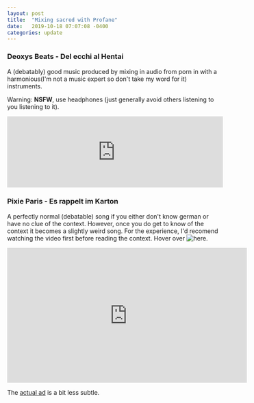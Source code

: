 ```yaml
---
layout: post
title:  "Mixing sacred with Profane"
date:   2019-10-18 07:07:08 -0400
categories: update
---
```


### Deoxys Beats - Del ecchi al Hentai
A (debatably) good music produced by mixing in audio from porn in with a harmonious(I'm not a music expert so don't take my word for it) instruments.

Warning: **NSFW**, use headphones (just generally avoid others listening to you listening to it).

<iframe width="100%" height="166" scrolling="no" frameborder="no" allow="autoplay" src="https://w.soundcloud.com/player/?url=https%3A//api.soundcloud.com/tracks/149080650&color=%23ff5500&auto_play=false&hide_related=false&show_comments=true&show_user=true&show_reposts=false&show_teaser=true"></iframe>


### Pixie Paris - Es rappelt im Karton
A perfectly normal (debatable) song if you either don't know german or have no clue of the context. However, once you do get to know of the context it becomes a slightly weird song. For the experience, I'd recomend watching the video first before reading the context. Hover over <img src="" style="cursor: pointer;" title="Its a song for a sex toys delivery company advert in Germany." alt="here.">

<iframe width="560" height="315" src="https://www.youtube-nocookie.com/embed/RccxdO2C1mI" frameborder="0" allow="accelerometer; autoplay; encrypted-media; gyroscope; picture-in-picture" allowfullscreen></iframe>

The [actual ad](https://www.youtube.com/watch?v=jMHzrNntGPk) is a bit less subtle.